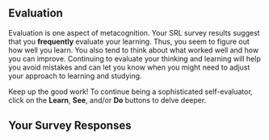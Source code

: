## Evaluation

Evaluation is one aspect of metacognition. Your SRL survey results suggest that you **frequently** evaluate your learning. Thus, you seem to figure out how well you learn. You also tend to think about what worked well and how you can improve. Continuing to evaluate your thinking and learning will help you avoid mistakes and can let you know when you might need to adjust your approach to learning and studying. 

Keep up the good work! To continue being a sophisticated self-evaluator, click on the **Learn**, **See**, and/or **Do** buttons to delve deeper. 

## Your Survey Responses
